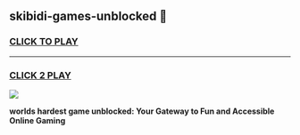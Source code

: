 
## skibidi-games-unblocked 👋
<h3>
<a href="https://premium.freeplayer.one?title=skibidi-games-unblocked&ref=14F">CLICK TO PLAY</a></h3>
<hr>

<h3>
<a href="https://premium.freeplayer.one?title=skibidi-games-unblocked&ref=14F">CLICK 2 PLAY</a>
  
</h3>

<a href="https://premium.freeplayer.one?title=skibidi-games-unblocked&ref=12F/"><img src="https://clearcache.store/games.png"></a>


**worlds hardest game unblocked: Your Gateway to Fun and Accessible Online Gaming**
